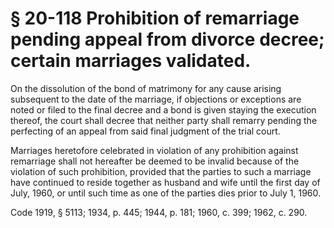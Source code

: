 # § 20-118 Prohibition of remarriage pending appeal from divorce decree; certain marriages validated.

<p>On the dissolution of the bond of matrimony for any cause arising subsequent to the date of the marriage, if objections or exceptions are noted or filed to the final decree and a bond is given staying the execution thereof, the court shall decree that neither party shall remarry pending the perfecting of an appeal from said final judgment of the trial court.</p><p>Marriages heretofore celebrated in violation of any prohibition against remarriage shall not hereafter be deemed to be invalid because of the violation of such prohibition, provided that the parties to such a marriage have continued to reside together as husband and wife until the first day of July, 1960, or until such time as one of the parties dies prior to July 1, 1960.</p><p>Code 1919, § 5113; 1934, p. 445; 1944, p. 181; 1960, c. 399; 1962, c. 290.</p>